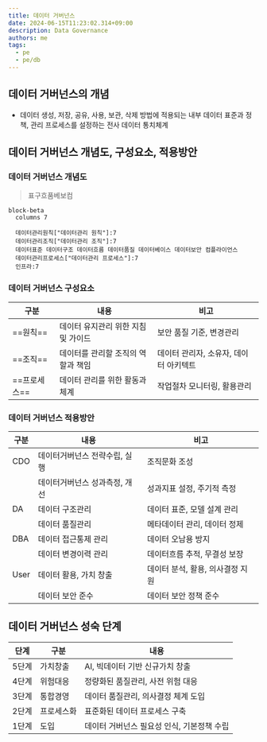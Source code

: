 ```yaml
---
title: 데이터 거버넌스
date: 2024-06-15T11:23:02.314+09:00
description: Data Governance
authors: me
tags:
  - pe
  - pe/db
---
```


## 데이터 거버넌스의 개념

- 데이터 생성, 저장, 공유, 사용, 보관, 삭제 방법에 적용되는 내부 데이터 표준과 정책, 관리 프로세스를 설정하는 전사 데이터 통치체계

## 데이터 거버넌스 개념도, 구성요소, 적용방안

### 데이터 거버넌스 개념도

> 표구흐품베보컴

```mermaid
block-beta
  columns 7

  데이터관리원칙["데이터관리 원칙"]:7
  데이터관리조직["데이터관리 조직"]:7
  데이터표준 데이터구조 데이터흐름 데이터품질 데이터베이스 데이터보안 컴플라이언스
  데이터관리프로세스["데이터관리 프로세스"]:7
  인프라:7
```

### 데이터 거버넌스 구성요소

| 구분 | 내용 | 비고 |
| --- | --- | --- |
| ==원칙== | 데이터 유지관리 위한 지침 및 가이드 | 보안 품질 기준, 변경관리   |
| ==조직== | 데이터를 관리할 조직의 역할과 책임 | 데이터 관리자, 소유자, 데이터 아키텍트 |
| ==프로세스== | 데이터 관리를 위한 활동과 체계 | 작업절차 모니터링, 활용관리   |

### 데이터 거버넌스 적용방안

| 구분 | 내용 | 비고 |
| --- | --- | --- |
| CDO | 데이터거버넌스 전략수립, 실행 | 조직문화 조성 |
| | 데이터거버넌스 성과측정, 개선 | 성과지표 설정, 주기적 측정 |
| DA | 데이터 구조관리 | 데이터 표준, 모델 설계 관리 |
| | 데이터 품질관리 | 메타데이터 관리, 데이터 정제 |
| DBA | 데이터 접근통제 관리 | 데이터 오남용 방지 |
| | 데이터 변경이력 관리 | 데이터흐름 추적, 무결성 보장 |
| User | 데이터 활용, 가치 창출 | 데이터 분석, 활용, 의사결정 지원 |
| | 데이터 보안 준수 | 데이터 보안 정책 준수 |

## 데이터 거버넌스 성숙 단계

| 단계 | 구분 | 내용 |
| --- | --- | --- |
| 5단계 | 가치창출 | AI, 빅데이터 기반 신규가치 창출 |
| 4단계 | 위험대응 | 정량화된 품질관리, 사전 위험 대응 |
| 3단계 | 통합경영 | 데이터 품질관리, 의사결정 체계 도입  |
| 2단계 | 프로세스화 | 표준화된 데이터 프로세스 구축 |
| 1단계 | 도입 | 데이터 거버넌스 필요성 인식, 기본정책 수립 |
